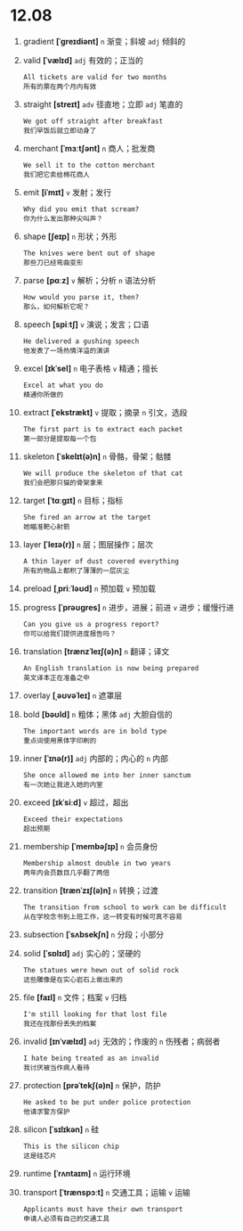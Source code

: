 # 12.08


1. gradient **[ˈɡreɪdiənt]** `n` 渐变；斜坡 `adj` 倾斜的

2. valid **[ˈvælɪd]** `adj` 有效的；正当的
    ```
    All tickets are valid for two months
    所有的票在两个月内有效
    ```

3. straight **[streɪt]** `adv` 径直地；立即 `adj` 笔直的
    ```
    We got off straight after breakfast
    我们早饭后就立即动身了
    ```

4. merchant **[ˈmɜːtʃənt]** `n` 商人；批发商
    ```
    We sell it to the cotton merchant
    我们把它卖给棉花商人
    ```

5. emit **[iˈmɪt]** `v` 发射；发行
    ```
    Why did you emit that scream?
    你为什么发出那种尖叫声？
    ```

6. shape **[ʃeɪp]** `n` 形状；外形
    ```
    The knives were bent out of shape
    那些刀已经弯曲变形
    ```

7. parse **[pɑːz]** `v` 解析；分析 `n` 语法分析
    ```
    How would you parse it, then?
    那么，如何解析它呢？
    ```

8. speech **[spiːtʃ]** `v` 演说；发言；口语
    ```
    He delivered a gushing speech
    他发表了一场热情洋溢的演讲
    ```

9. excel **[ɪkˈsel]** `n` 电子表格 `v` 精通；擅长
    ```
    Excel at what you do
    精通你所做的
    ```

10. extract **[ˈekstrækt]** `v` 提取；摘录 `n` 引文，选段
    ```
    The first part is to extract each packet
    第一部分是提取每一个包
    ```

11. skeleton **[ˈskelɪt(ə)n]** `n` 骨骼，骨架；骷髅
    ```
    We will produce the skeleton of that cat
    我们会把那只猫的骨架拿来
    ```

12. target **[ˈtɑːɡɪt]** `n` 目标；指标
    ```
    She fired an arrow at the target
    她瞄准靶心射箭
    ```

13. layer **[ˈleɪə(r)]** `n` 层；图层操作；层次
    ```
    A thin layer of dust covered everything
    所有的物品上都积了薄薄的一层灰尘
    ```

14. preload **[ˌpriːˈləʊd]** `n` 预加载 `v` 预加载

15. progress **[ˈprəʊɡres]** `n` 进步，进展；前进 `v` 进步；缓慢行进
    ```
    Can you give us a progress report?
    你可以给我们提供进度报告吗？
    ```

16. translation **[trænzˈleɪʃ(ə)n]** `n` 翻译；译文
    ```
    An English translation is now being prepared
    英文译本正在准备之中
    ```

17. overlay **[ˌəʊvəˈleɪ]** `n` 遮罩层

18. bold **[bəʊld]** `n` 粗体；黑体 `adj` 大胆自信的
    ```
    The important words are in bold type
    重点词使用黑体字印刷的
    ```

19. inner **[ˈɪnə(r)]** `adj` 内部的；内心的 `n` 内部
    ```
    She once allowed me into her inner sanctum
    有一次她让我进入她的内室
    ```

20. exceed **[ɪkˈsiːd]** `v` 超过，超出
    ```
    Exceed their expectations
    超出预期
    ```

21. membership **[ˈmembəʃɪp]** `n` 会员身份
    ```
    Membership almost double in two years
    两年内会员数目几乎翻了两倍
    ```

22. transition **[trænˈzɪʃ(ə)n]** `n` 转换；过渡
    ```
    The transition from school to work can be difficult
    从在学校念书到上班工作，这一转变有时候可真不容易
    ```

23. subsection **[ˈsʌbsekʃn]** `n` 分段；小部分

24. solid **[ˈsɒlɪd]** `adj` 实心的；坚硬的
    ```
    The statues were hewn out of solid rock
    这些雕像是在实心岩石上凿出来的
    ```

25. file **[faɪl]** `n` 文件；档案 `v` 归档
    ```
    I'm still looking for that lost file
    我还在找那份丢失的档案
    ```

26. invalid **[ɪnˈvælɪd]** `adj` 无效的；作废的 `n` 伤残者；病弱者
    ```
    I hate being treated as an invalid
    我讨厌被当作病人看待
    ```

27. protection **[prəˈtekʃ(ə)n]** `n` 保护，防护
    ```
    He asked to be put under police protection
    他请求警方保护
    ```

28. silicon **[ˈsɪlɪkən]** `n` 硅
    ```
    This is the silicon chip
    这是硅芯片
    ```

29. runtime **[ˈrʌntaɪm]** `n` 运行环境

30. transport **[ˈtrænspɔːt]** `n` 交通工具；运输 `v` 运输
    ```
    Applicants must have their own transport
    申请人必须有自己的交通工具
    ```
